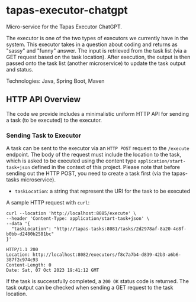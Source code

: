 # tapas-executor-chatgpt

Micro-service for the Tapas Executor ChatGPT. 

The executor is one of the two types of executors we currently have in the system. This executor takes in a question 
about coding and returns as "sassy" and "funny" answer. The input is retrieved from the task list (via a GET request 
based on the task location). After execution, the output is then passed onto the task list (another microservice) to 
update the task output and status. 

Technologies: Java, Spring Boot, Maven

## HTTP API Overview
The code we provide includes a minimalistic uniform HTTP API for sending a task (to be executed) to the executor. 

### Sending Task to Executor

A task can be sent to the executor via an `HTTP POST` request to the `/execute` endpoint. The body of the request 
must include the location to the task, which is asked to be executed using the content type `application/start-task+json` 
defined in the context of this project. Please note that before sending out the HTTP POST, you need to create a task first
(via the tapas-tasks microservice).

* `taskLocation`: a string that represent the URI for the task to be executed

A sample HTTP request with `curl`:
```shell
curl --location 'http://localhost:8085/execute' \
--header 'Content-Type: application/start-task+json' \
--data '{
  "taskLocation": "http://tapas-tasks:8081/tasks/2d2978af-8a20-4e8f-b0bb-d2480b2581bc"
}'

HTTP/1.1 200
Location: http://localhost:8082/executors/f8c7a7b4-d839-42b3-a6b6-387f2c974c93
Content-Length: 0
Date: Sat, 07 Oct 2023 19:41:12 GMT

```

If the task is successfully completed, a `200 OK` status code is returned. The task output can 
be checked when sending a GET request to the task location. 